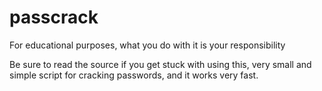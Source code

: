 # passcrack
For educational purposes, what you do with it is your responsibility

Be sure to read the source if you get stuck with using this, very small and simple script for cracking passwords, and it works very fast.
